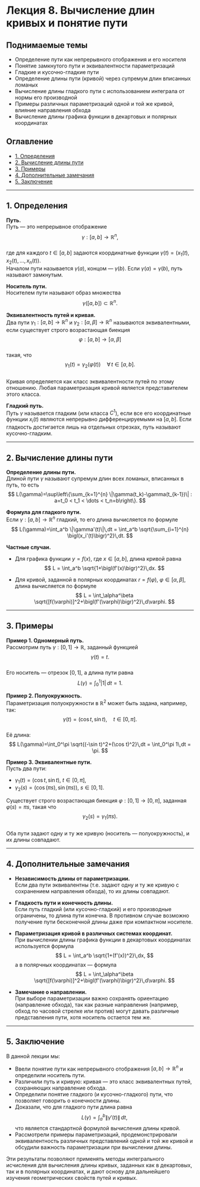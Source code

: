 # Лекция 8. Вычисление длин кривых и понятие пути

## Поднимаемые темы
- Определение пути как непрерывного отображения и его носителя  
- Понятие замкнутого пути и эквивалентности параметризаций  
- Гладкие и кусочно-гладкие пути  
- Определение длины пути (кривой) через супремум длин вписанных ломаных  
- Вычисление длины гладкого пути с использованием интеграла от нормы его производной  
- Примеры различных параметризаций одной и той же кривой, влияние направления обхода  
- Вычисление длины графика функции в декартовых и полярных координатах

## Оглавление
- [1. Определения](#1-определения)
- [2. Вычисление длины пути](#2-вычисление-длины-пути)
- [3. Примеры](#3-примеры)
- [4. Дополнительные замечания](#4-дополнительные-замечания)
- [5. Заключение](#5-заключение)

---

## 1. Определения

**Путь.**  
Путь — это непрерывное отображение  
$$
\gamma : [a,b] \to \mathbb{R}^n,
$$  
где для каждого $t\in [a,b]$ задаются координатные функции $\gamma(t) = (x_1(t), x_2(t), \dots, x_n(t))$.  
Началом пути называется $\gamma(a)$, концом — $\gamma(b)$. Если $\gamma(a)=\gamma(b)$, путь называют замкнутым.

**Носитель пути.**  
Носителем пути называют образ множества  
$$
\gamma([a,b]) \subset \mathbb{R}^n.
$$

**Эквивалентность путей и кривая.**  
Два пути $\gamma_1 : [a,b] \to \mathbb{R}^n$ и $\gamma_2 : [\alpha,\beta] \to \mathbb{R}^n$ называются эквивалентными, если существует строго возрастающая биекция  
$$
\varphi : [a,b] \to [\alpha,\beta]
$$  
такая, что  
$$
\gamma_1(t) = \gamma_2\bigl(\varphi(t)\bigr) \quad \forall\, t\in [a,b].
$$  
Кривая определяется как класс эквивалентности путей по этому отношению. Любая параметризация кривой является представителем этого класса.

**Гладкий путь.**  
Путь $\gamma$ называется гладким (или класса $C^1$), если все его координатные функции $x_i(t)$ являются непрерывно дифференцируемыми на $[a,b]$. Если гладкость достигается лишь на отдельных отрезках, путь называют кусочно-гладким.

---

## 2. Вычисление длины пути

**Определение длины пути.**  
Длиной пути $\gamma$ называют супремум длин всех ломаных, вписанных в путь, то есть
$$
L(\gamma)=\sup\left\{\sum_{k=1}^{n} \|\gamma(t_k)-\gamma(t_{k-1})\| : a=t_0 < t_1 < \dots < t_n=b\right\}.
$$

**Формула для гладкого пути.**  
Если $\gamma : [a,b] \to \mathbb{R}^n$ гладкий, то его длина вычисляется по формуле
$$
L(\gamma)=\int_a^b \|\gamma'(t)\|\,dt = \int_a^b \sqrt{\sum_{i=1}^{n} \bigl(x_i'(t)\bigr)^2}\,dt.
$$

**Частные случаи.**

- Для графика функции $y=f(x)$, где $x\in [a,b]$, длина кривой равна
  $$
  L = \int_a^b \sqrt{1+\bigl(f'(x)\bigr)^2}\,dx.
  $$

- Для кривой, заданной в полярных координатах $r=f(\varphi)$, $\varphi\in [\alpha,\beta]$, длина вычисляется по формуле
  $$
  L = \int_\alpha^\beta \sqrt{[f(\varphi)]^2+\bigl(f'(\varphi)\bigr)^2}\,d\varphi.
  $$

---

## 3. Примеры

**Пример 1. Одномерный путь.**  
Рассмотрим путь $\gamma : [0,1] \to \mathbb{R}$, заданный функцией  
$$
\gamma(t)=t.
$$  
Его носитель — отрезок $[0,1]$, а длина пути равна
$$
L(\gamma)=\int_0^1 |1|\,dt = 1.
$$

**Пример 2. Полуокружность.**  
Параметризация полуокружности в $\mathbb{R}^2$ может быть задана, например, так:
$$
\gamma(t) = (\cos t,\, \sin t),\quad t\in [0,\pi].
$$  
Её длина:
$$
L(\gamma)=\int_0^\pi \sqrt{(-\sin t)^2+(\cos t)^2}\,dt = \int_0^\pi 1\,dt = \pi.
$$

**Пример 3. Эквивалентные пути.**  
Пусть два пути:
- $\gamma_1(t) = (\cos t,\, \sin t)$, $t\in [0,\pi]$,  
- $\gamma_2(s) = (\cos (\pi s),\, \sin (\pi s))$, $s\in [0,1]$.  

Существует строго возрастающая биекция $\varphi: [0,1] \to [0,\pi]$, заданная $\varphi(s)=\pi s$, такая что
$$
\gamma_2(s)=\gamma_1(\pi s).
$$  
Оба пути задают одну и ту же кривую (носитель — полуокружность), и их длины совпадают.

---

## 4. Дополнительные замечания

- **Независимость длины от параметризации.**  
  Если два пути эквивалентны (т.е. задают одну и ту же кривую с сохранением направления обхода), то их длины совпадают.

- **Гладкость пути и конечность длины.**  
  Если путь гладкий (или кусочно-гладкий) и его производные ограничены, то длина пути конечна. В противном случае возможно получение пути бесконечной длины даже при компактном носителе.

- **Параметризация кривой в различных системах координат.**  
  При вычислении длины графика функции в декартовых координатах используется формула
  $$
  L = \int_a^b \sqrt{1+(f'(x))^2}\,dx,
  $$
  а в полярчных координатах — формула
  $$
  L = \int_\alpha^\beta \sqrt{[f(\varphi)]^2+\bigl(f'(\varphi)\bigr)^2}\,d\varphi.
  $$

- **Замечание о направлении.**  
  При выборе параметризации важно сохранять ориентацию (направление обхода), так как разные направления (например, обход по часовой стрелке или против) могут давать различные представления пути, хотя носитель остается тем же.

---

## 5. Заключение

В данной лекции мы:
- Ввели понятие пути как непрерывного отображения $[a,b] \to \mathbb{R}^n$ и определили носитель пути.  
- Различили путь и кривую: кривая — это класс эквивалентных путей, сохраняющих направление обхода.  
- Определили понятие гладкого (и кусочно-гладкого) пути, что позволяет говорить о конечности длины.  
- Доказали, что для гладкого пути длина равна
  $$
  L(\gamma)=\int_a^b \|\gamma'(t)\|\,dt,
  $$
  что является стандартной формулой вычисления длины кривой.  
- Рассмотрели примеры параметризаций, продемонстрировали эквивалентность различных представлений одной и той же кривой и обсудили важность параметризации при вычислении длины.

Эти результаты позволяют применять методы интегрального исчисления для вычисления длины кривых, заданных как в декартовых, так и в полярных координатах, и дают основу для дальнейшего изучения геометрических свойств путей и кривых.
